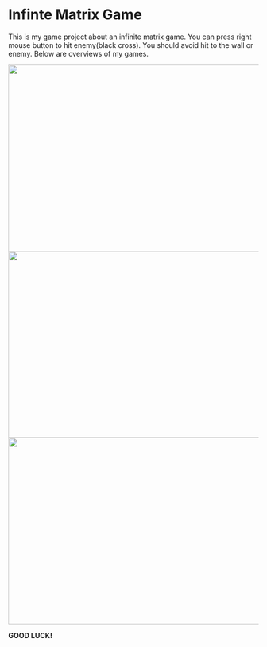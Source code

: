 # Infinte Matrix Game
This is my game project about an infinite matrix game. You can press right mouse button to hit enemy(black cross). You should avoid hit to the wall or enemy. 
Below are overviews of my games.

<img src="https://user-images.githubusercontent.com/55035176/164152848-2aff2b29-2d3a-4904-8793-f8bc0bb93cde.png" width="600" height="375" />
<img src="https://user-images.githubusercontent.com/55035176/164152904-e9b1cb0f-aee1-46cc-a677-b7d44752058d.png" width="600" height="375" />
<img src="https://user-images.githubusercontent.com/55035176/164153696-60a35c5d-858c-4fad-9033-5655a9d4c436.png" width="600" height="375" />

**GOOD LUCK!**
